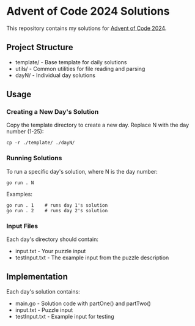 # Advent of Code 2024 Solutions

This repository contains my solutions for [Advent of Code 2024](https://adventofcode.com/2024).

## Project Structure

- template/ - Base template for daily solutions
- utils/ - Common utilities for file reading and parsing
- dayN/ - Individual day solutions

## Usage

### Creating a New Day's Solution

Copy the template directory to create a new day. Replace N with the day number (1-25):

```
cp -r ./template/ ./dayN/
```

### Running Solutions

To run a specific day's solution, where N is the day number:

```
go run . N
```

Examples:

```
go run . 1    # runs day 1's solution
go run . 2    # runs day 2's solution
```

### Input Files

Each day's directory should contain:

- input.txt - Your puzzle input
- testInput.txt - The example input from the puzzle description

## Implementation

Each day's solution contains:

- main.go - Solution code with partOne() and partTwo()
- input.txt - Puzzle input
- testInput.txt - Example input for testing
